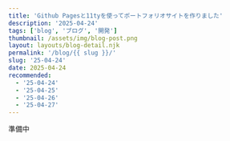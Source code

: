 ```yaml
---
title: 'Github Pagesと11tyを使ってポートフォリオサイトを作りました'
description: '2025-04-24'
tags: ['blog', 'ブログ', '開発']
thumbnail: /assets/img/blog-post.png
layout: layouts/blog-detail.njk
permalink: '/blog/{{ slug }}/'
slug: '25-04-24'
date: 2025-04-24
recommended:
  - '25-04-24'
  - '25-04-25'
  - '25-04-26'
  - '25-04-27'
---
```


準備中
